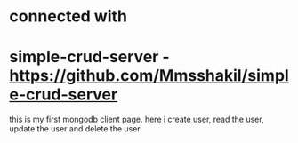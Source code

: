 
# connected with
# simple-crud-server  - https://github.com/Mmsshakil/simple-crud-server


this is my first mongodb client page. here i create user, read the user, update the user and delete the user

